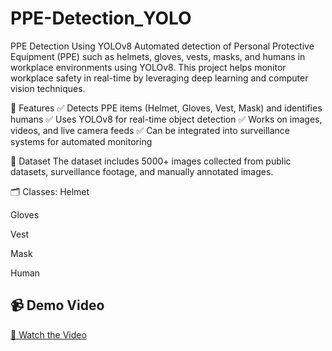 # PPE-Detection_YOLO
PPE Detection Using YOLOv8
Automated detection of Personal Protective Equipment (PPE) such as helmets, gloves, vests, masks, and humans in workplace environments using YOLOv8. This project helps monitor workplace safety in real-time by leveraging deep learning and computer vision techniques.

📌 Features
✅ Detects PPE items (Helmet, Gloves, Vest, Mask) and identifies humans
✅ Uses YOLOv8 for real-time object detection
✅ Works on images, videos, and live camera feeds
✅ Can be integrated into surveillance systems for automated monitoring

📂 Dataset
The dataset includes 5000+ images collected from public datasets, surveillance footage, and manually annotated images.

🗂 Classes:
Helmet

Gloves

Vest

Mask

Human
## 📹 Demo Video

[🎥 Watch the Video](https://drive.google.com/file/d/1kk1FWtCjIG6xGvuAD0RJI7ZnWW5et0Te/view)

